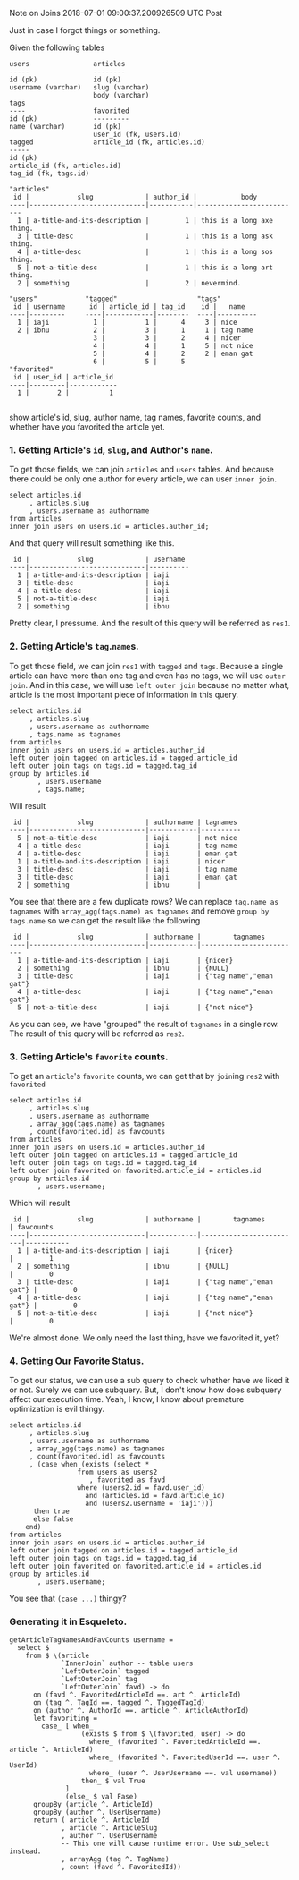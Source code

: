 Note on Joins
2018-07-01 09:00:37.200926509 UTC
Post

Just in case I forgot things or something.

Given the following tables

```
users                articles
-----                --------
id (pk)              id (pk)
username (varchar)   slug (varchar)
                     body (varchar)
tags
----                 favorited
id (pk)              ---------
name (varchar)       id (pk)
                     user_id (fk, users.id)
tagged               article_id (fk, articles.id)
-----
id (pk)
article_id (fk, articles.id)
tag_id (fk, tags.id)

"articles"
 id |            slug             | author_id |           body
----|-----------------------------|-----------|--------------------------
  1 | a-title-and-its-description |         1 | this is a long axe thing.
  3 | title-desc                  |         1 | this is a long ask thing.
  4 | a-title-desc                |         1 | this is a long sos thing.
  5 | not-a-title-desc            |         1 | this is a long art thing.
  2 | something                   |         2 | nevermind.
  
"users"            "tagged"                    "tags"
 id | username      id | article_id | tag_id    id |   name
----|---------     ----|------------|--------  ----|----------
  1 | iaji           1 |          1 |      4     3 | nice
  2 | ibnu           2 |          3 |      1     1 | tag name
                     3 |          3 |      2     4 | nicer
                     4 |          4 |      1     5 | not nice
                     5 |          4 |      2     2 | eman gat
                     6 |          5 |      5
"favorited"
 id | user_id | article_id
----|---------|------------
  1 |       2 |          1


```

show article's id, slug, author name, tag names, favorite counts, and whether
have you favorited the article yet.

### 1. Getting Article's `id`, `slug`, and Author's `name`.

To get those fields, we can join `articles` and `users` tables.
And because there could be only one author for every article, we can user `inner join`.
```
select articles.id
     , articles.slug
     , users.username as authorname
from articles
inner join users on users.id = articles.author_id;
```
And that query will result something like this.
```
 id |            slug             | username 
----|-----------------------------|----------
  1 | a-title-and-its-description | iaji
  3 | title-desc                  | iaji
  4 | a-title-desc                | iaji
  5 | not-a-title-desc            | iaji
  2 | something                   | ibnu
```
Pretty clear, I pressume.
And the result of this query will be referred as `res1`.

### 2. Getting Article's `tag`.`name`s.

To get those field, we can join `res1` with `tagged` and `tags`.
Because a single article can have more than one tag and even has no tags, we will
use `outer join`.
And in this case, we will use `left outer join` because no matter what,
article is the most important piece of information in this query.
```
select articles.id
     , articles.slug
     , users.username as authorname
     , tags.name as tagnames
from articles
inner join users on users.id = articles.author_id
left outer join tagged on articles.id = tagged.article_id
left outer join tags on tags.id = tagged.tag_id
group by articles.id
       , users.username
       , tags.name;
```
Will result
```
 id |            slug             | authorname | tagnames 
----|-----------------------------|------------|----------
  5 | not-a-title-desc            | iaji       | not nice
  4 | a-title-desc                | iaji       | tag name
  4 | a-title-desc                | iaji       | eman gat
  1 | a-title-and-its-description | iaji       | nicer
  3 | title-desc                  | iaji       | tag name
  3 | title-desc                  | iaji       | eman gat
  2 | something                   | ibnu       |
```
You see that there are a few duplicate rows?
We can replace `tag.name as tagnames` with `array_agg(tags.name) as tagnames`
and remove `group by tags.name` so we can get the result like the following
```
 id |            slug             | authorname |        tagnames
----|-----------------------------|------------|-------------------------
  1 | a-title-and-its-description | iaji       | {nicer}
  2 | something                   | ibnu       | {NULL}
  3 | title-desc                  | iaji       | {"tag name","eman gat"}
  4 | a-title-desc                | iaji       | {"tag name","eman gat"}
  5 | not-a-title-desc            | iaji       | {"not nice"}
```
As you can see, we have "grouped" the result of `tagnames` in a single row.
The result of this query will be referred as `res2`.

### 3. Getting Article's `favorite` counts.
To get an `article`'s `favorite` counts, we can get that by `join`ing `res2`
with `favorited`
```
select articles.id
     , articles.slug
     , users.username as authorname
     , array_agg(tags.name) as tagnames
     , count(favorited.id) as favcounts
from articles
inner join users on users.id = articles.author_id
left outer join tagged on articles.id = tagged.article_id
left outer join tags on tags.id = tagged.tag_id
left outer join favorited on favorited.article_id = articles.id 
group by articles.id
       , users.username;
```
Which will result
```
 id |            slug             | authorname |        tagnames         | favcounts 
----|-----------------------------|------------|-------------------------|-----------
  1 | a-title-and-its-description | iaji       | {nicer}                 |         1
  2 | something                   | ibnu       | {NULL}                  |         0
  3 | title-desc                  | iaji       | {"tag name","eman gat"} |         0
  4 | a-title-desc                | iaji       | {"tag name","eman gat"} |         0
  5 | not-a-title-desc            | iaji       | {"not nice"}            |         0
```
We're almost done.
We only need the last thing, have we favorited it, yet?

### 4. Getting Our Favorite Status.
To get our status, we can use a sub query to check whether have we liked it or not.
Surely we can use subquery.
But, I don't know how does subquery affect our execution time.
Yeah, I know, I know about premature optimization is evil thingy.
```
select articles.id
     , articles.slug
     , users.username as authorname
     , array_agg(tags.name) as tagnames
     , count(favorited.id) as favcounts
     , (case when (exists (select *
                 from users as users2
                    , favorited as favd
                 where (users2.id = favd.user_id)
                   and (articles.id = favd.article_id)
                   and (users2.username = 'iaji')))
      then true
      else false
    end)
from articles
inner join users on users.id = articles.author_id
left outer join tagged on articles.id = tagged.article_id
left outer join tags on tags.id = tagged.tag_id
left outer join favorited on favorited.article_id = articles.id 
group by articles.id
       , users.username;
```
You see that `(case ...)` thingy?

### Generating it in Esqueleto.

```
getArticleTagNamesAndFavCounts username =
  select $
    from $ \(article
             `InnerJoin` author -- table users
             `LeftOuterJoin` tagged
             `LeftOuterJoin` tag
             `LeftOuterJoin` favd) -> do
      on (favd ^. FavoritedArticleId ==. art ^. ArticleId)
      on (tag ^. TagId ==. tagged ^. TaggedTagId)
      on (author ^. AuthorId ==. article ^. ArticleAuthorId)
      let favoriting =
        case_ [ when_
                  (exists $ from $ \(favorited, user) -> do
                    where_ (favorited ^. FavoritedArticleId ==. article ^. ArticleId)
                    where_ (favorited ^. FavoritedUserId ==. user ^. UserId)
                    where_ (user ^. UserUsername ==. val username))
                  then_ $ val True
              ]
              (else_ $ val Fase)
      groupBy (article ^. ArticleId)
      groupBy (author ^. UserUsername)
      return ( article ^. ArticleId
             , article ^. ArticleSlug
             , author ^. UserUsername
             -- This one will cause runtime error. Use sub_select instead.
             , arrayAgg (tag ^. TagName)
             , count (favd ^. FavoritedId))
```
